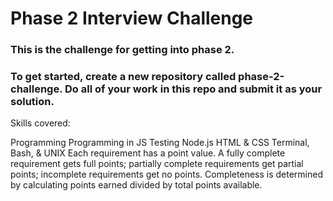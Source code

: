 # Phase 2 Interview Challenge
### This is the challenge for getting into phase 2.

### To get started, create a new repository called phase-2-challenge. Do all of your work in this repo and submit it as your solution.

Skills covered:

Programming
Programming in JS
Testing
Node.js
HTML & CSS
Terminal, Bash, & UNIX
Each requirement has a point value. A fully complete requirement gets full points; partially complete requirements get partial points; incomplete requirements get no points. Completeness is determined by calculating points earned divided by total points available.

